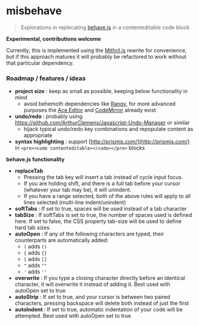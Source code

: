 # misbehave
> Explorations in replecating [behave.js](https://github.com/iamso/Behave.js) in a contenteditable code block

**Experimental, contributions welcome**

Currently, this is implemented using the [Mithril.js](https://github.com/lhorie/mithril.js) rewrite for convenience, but if this approach matures it will probably be refactored to work without that particular dependency.



### Roadmap / features / ideas

- **project size** : keep as small as possible, keeping below functionality in mind
  - avoid behemoth dependencies like [Rangy](https://github.com/timdown/rangy), for more advanced purposes the [Ace Editor](https://github.com/ajaxorg/ace) and [CodeMirror](https://github.com/codemirror/CodeMirror) already exist
- **undo/redo** : probably using https://github.com/ArthurClemens/Javascript-Undo-Manager or similar
  - hijack typical undo/redo key combinations and repopulate content as appropriate
- **syntax highlighting** : support [http://prismjs.com/](http://prismjs.com/) in `<pre><code contenteditable></code></pre>` blocks

**behave.js functionality**

- **replaceTab**
  - Pressing the tab key will insert a tab instead of cycle input focus.
  - If you are holding shift, and there is a full tab before your cursor (whatever your tab may be), it will unindent.
  - If you have a range selected, both of the above rules will apply to all lines selected (multi-line indent/unindent)
- **softTabs** : If set to true, spaces will be used instead of a tab character
- **tabSize** : If softTabs is set to true, the number of spaces used is defined here. If set to false, the CSS property tab-size will be used to define hard tab sizes.
- **autoOpen** : If any of the following characters are typed, their counterparts are automatically added:
  - `(` adds `()`
  - `{` adds `{}`
  - `[` adds `[]`
  - `"` adds `""`
  - `'` adds `''`
- **overwrite** : If you type a closing character directly before an identical character, it will overwrite it instead of adding it. Best used with autoOpen set to true
- **autoStrip** : If set to true, and your cursor is between two paired characters, pressing backspace will delete both instead of just the first
- **autoIndent** : If set to true, automatic indentation of your code will be attempted. Best used with autoOpen set to true
